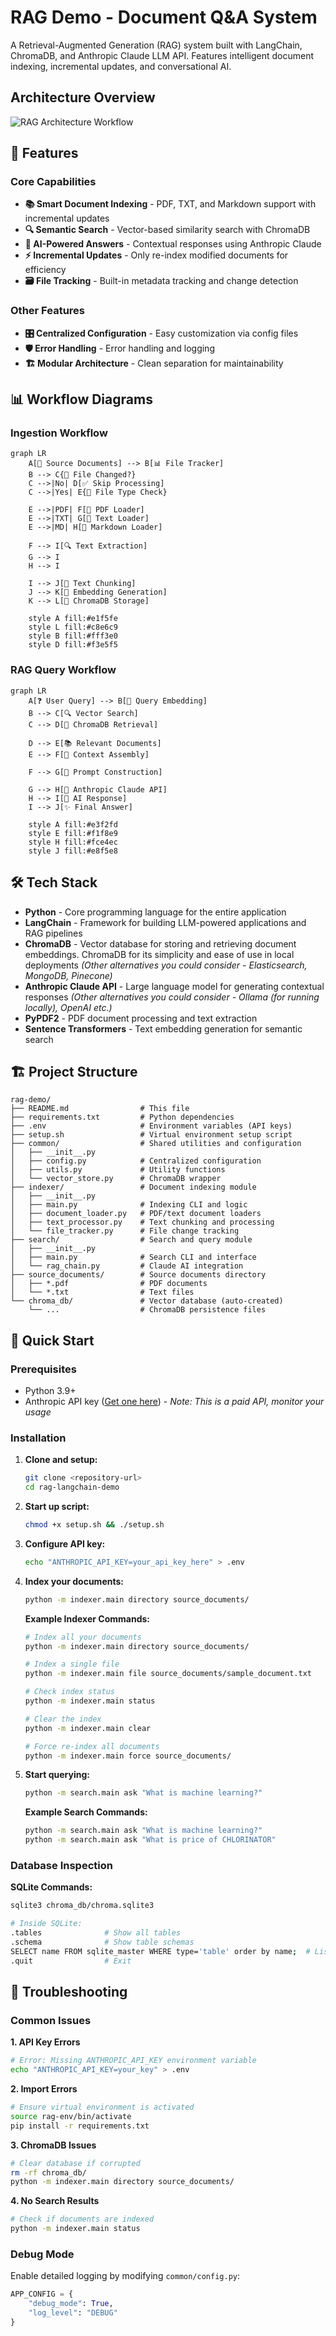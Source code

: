 # RAG Demo - Document Q&A System

A Retrieval-Augmented Generation (RAG) system built with LangChain, ChromaDB, and Anthropic Claude LLM API. Features intelligent document indexing, incremental updates, and conversational AI.

## Architecture Overview

![RAG Architecture Workflow](workflow.png)

## 🎯 Features

### Core Capabilities
- **📚 Smart Document Indexing** - PDF, TXT, and Markdown support with incremental updates
- **🔍 Semantic Search** - Vector-based similarity search with ChromaDB
- **🤖 AI-Powered Answers** - Contextual responses using Anthropic Claude
- **⚡ Incremental Updates** - Only re-index modified documents for efficiency
- **🗃️ File Tracking** - Built-in metadata tracking and change detection

### Other Features
- **🎛️ Centralized Configuration** - Easy customization via config files
- **🛡️ Error Handling** - Error handling and logging
- **🏗️ Modular Architecture** - Clean separation for maintainability

## 📊 Workflow Diagrams

### Ingestion Workflow

```mermaid
graph LR
    A[📁 Source Documents] --> B[📊 File Tracker]
    B --> C{🔄 File Changed?}
    C -->|No| D[✅ Skip Processing]
    C -->|Yes| E{📄 File Type Check}
    
    E -->|PDF| F[📄 PDF Loader]
    E -->|TXT| G[📝 Text Loader]
    E -->|MD| H[📓 Markdown Loader]
    
    F --> I[🔍 Text Extraction]
    G --> I
    H --> I
    
    I --> J[📏 Text Chunking]
    J --> K[🧠 Embedding Generation]
    K --> L[💾 ChromaDB Storage]
    
    style A fill:#e1f5fe
    style L fill:#c8e6c9
    style B fill:#fff3e0
    style D fill:#f3e5f5
```

### RAG Query Workflow

```mermaid
graph LR
    A[❓ User Query] --> B[🧠 Query Embedding]
    B --> C[🔍 Vector Search]
    C --> D[💾 ChromaDB Retrieval]
    
    D --> E[📚 Relevant Documents]
    E --> F[🔄 Context Assembly]
    
    F --> G[📝 Prompt Construction]
    
    G --> H[🤖 Anthropic Claude API]
    H --> I[💬 AI Response]
    I --> J[✨ Final Answer]
    
    style A fill:#e3f2fd
    style E fill:#f1f8e9
    style H fill:#fce4ec
    style J fill:#e8f5e8
```

## 🛠️ Tech Stack

- **Python** - Core programming language for the entire application
- **LangChain** - Framework for building LLM-powered applications and RAG pipelines
- **ChromaDB** - Vector database for storing and retrieving document embeddings. ChromaDB for its simplicity and ease of use in local deployments *(Other alternatives you could consider - Elasticsearch, MongoDB, Pinecone)*
- **Anthropic Claude API** - Large language model for generating contextual responses *(Other alternatives you could consider - Ollama (for running locally), OpenAI etc.)*
- **PyPDF2** - PDF document processing and text extraction
- **Sentence Transformers** - Text embedding generation for semantic search

## 🏗️ Project Structure

```
rag-demo/
├── README.md                # This file
├── requirements.txt         # Python dependencies
├── .env                     # Environment variables (API keys)
├── setup.sh                 # Virtual environment setup script
├── common/                  # Shared utilities and configuration
│   ├── __init__.py
│   ├── config.py            # Centralized configuration
│   ├── utils.py             # Utility functions
│   └── vector_store.py      # ChromaDB wrapper
├── indexer/                 # Document indexing module
│   ├── __init__.py
│   ├── main.py              # Indexing CLI and logic
│   ├── document_loader.py   # PDF/text document loaders
│   ├── text_processor.py    # Text chunking and processing
│   └── file_tracker.py      # File change tracking
├── search/                  # Search and query module
│   ├── __init__.py
│   ├── main.py              # Search CLI and interface
│   └── rag_chain.py         # Claude AI integration
├── source_documents/        # Source documents directory
│   ├── *.pdf                # PDF documents
│   └── *.txt                # Text files
└── chroma_db/               # Vector database (auto-created)
    └── ...                  # ChromaDB persistence files
```

## 🚀 Quick Start

### Prerequisites
- Python 3.9+
- Anthropic API key (<a href="https://console.anthropic.com/" target="_blank">Get one here</a>) - *Note: This is a paid API, monitor your usage*


### Installation

1. **Clone and setup:**
   ```bash
   git clone <repository-url>
   cd rag-langchain-demo
   ```

2. **Start up script:**
   ```bash
   chmod +x setup.sh && ./setup.sh
   ```

3. **Configure API key:**
   ```bash
   echo "ANTHROPIC_API_KEY=your_api_key_here" > .env
   ```

4. **Index your documents:**
   ```bash
   python -m indexer.main directory source_documents/
   ```

   **Example Indexer Commands:**
   ```bash
   # Index all your documents
   python -m indexer.main directory source_documents/
   
   # Index a single file
   python -m indexer.main file source_documents/sample_document.txt
   
   # Check index status
   python -m indexer.main status
   
   # Clear the index
   python -m indexer.main clear
   
   # Force re-index all documents
   python -m indexer.main force source_documents/
   ```


5. **Start querying:**
   ```bash
   python -m search.main ask "What is machine learning?"
   ```

   **Example Search Commands:**
   ```bash
   python -m search.main ask "What is machine learning?"
   python -m search.main ask "What is price of CHLORINATOR"
   ```


### Database Inspection

   **SQLite Commands:**
   ```bash
   sqlite3 chroma_db/chroma.sqlite3
   
   # Inside SQLite:
   .tables              # Show all tables
   .schema              # Show table schemas
   SELECT name FROM sqlite_master WHERE type='table' order by name;  # List tables
   .quit                # Exit
   ```


## 🐛 Troubleshooting

### Common Issues

**1. API Key Errors**
```bash
# Error: Missing ANTHROPIC_API_KEY environment variable
echo "ANTHROPIC_API_KEY=your_key" > .env
```

**2. Import Errors**
```bash
# Ensure virtual environment is activated
source rag-env/bin/activate
pip install -r requirements.txt
```

**3. ChromaDB Issues**
```bash
# Clear database if corrupted
rm -rf chroma_db/
python -m indexer.main directory source_documents/
```

**4. No Search Results**
```bash
# Check if documents are indexed
python -m indexer.main status
```

### Debug Mode
Enable detailed logging by modifying `common/config.py`:
```python
APP_CONFIG = {
    "debug_mode": True,
    "log_level": "DEBUG"
}
```
